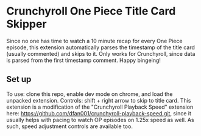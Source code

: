 # Crunchyroll One Piece Title Card Skipper 

Since no one has time to watch a 10 minute recap for every One Piece episode, this extension automatically parses the timestamp of the title card (usually commented) and skips to it. Only works for Crunchyroll, since data is parsed from the first timestamp comment. Happy bingeing! 

## Set up
To use: clone this repo, enable dev mode on chrome, and load the unpacked extension. 
Controls: shift + right arrow to skip to title card. This extension is a modification of the "Crunchyroll Playback Speed" extension here: https://github.com/dfan001/crunchyroll-playback-speed.git, since it usually helps with pacing to watch OP episodes on 1.25x speed as well. As such, speed adjustment controls are available too. 